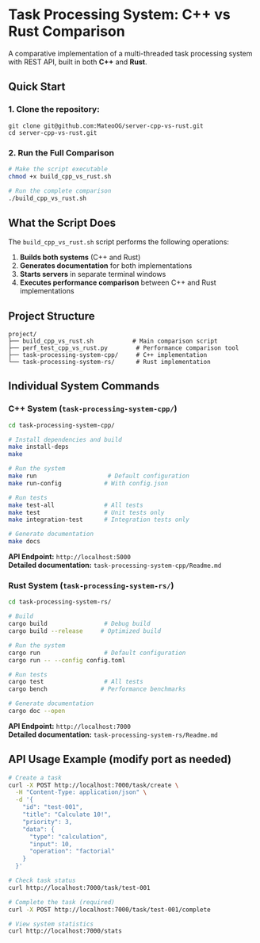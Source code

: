 # Task Processing System: C++ vs Rust Comparison

A comparative implementation of a multi-threaded task processing system with REST API, built in both **C++** and **Rust**.

## Quick Start

### 1. Clone the repository:
```
git clone git@github.com:MateoOG/server-cpp-vs-rust.git
cd server-cpp-vs-rust.git
```

### 2. Run the Full Comparison

```bash
# Make the script executable
chmod +x build_cpp_vs_rust.sh

# Run the complete comparison
./build_cpp_vs_rust.sh
```

## What the Script Does

The `build_cpp_vs_rust.sh` script performs the following operations:

1. **Builds both systems** (C++ and Rust)
2. **Generates documentation** for both implementations
3. **Starts servers** in separate terminal windows
4. **Executes performance comparison** between C++ and Rust implementations


## Project Structure

```
project/
├── build_cpp_vs_rust.sh           # Main comparison script
├── perf_test_cpp_vs_rust.py        # Performance comparison tool
├── task-processing-system-cpp/     # C++ implementation
└── task-processing-system-rs/      # Rust implementation
```

## Individual System Commands

### C++ System (`task-processing-system-cpp/`)

```bash
cd task-processing-system-cpp/

# Install dependencies and build
make install-deps
make

# Run the system
make run                    # Default configuration
make run-config            # With config.json

# Run tests
make test-all              # All tests
make test                  # Unit tests only
make integration-test      # Integration tests only

# Generate documentation
make docs
```

**API Endpoint:** `http://localhost:5000`  
**Detailed documentation:** `task-processing-system-cpp/Readme.md`

### Rust System (`task-processing-system-rs/`)

```bash
cd task-processing-system-rs/

# Build
cargo build                # Debug build
cargo build --release     # Optimized build

# Run the system
cargo run                  # Default configuration
cargo run -- --config config.toml

# Run tests
cargo test                 # All tests
cargo bench               # Performance benchmarks

# Generate documentation
cargo doc --open
```

**API Endpoint:** `http://localhost:7000`  
**Detailed documentation:** `task-processing-system-rs/Readme.md`

## API Usage Example (modify port as needed)

```bash
# Create a task
curl -X POST http://localhost:7000/task/create \
  -H "Content-Type: application/json" \
  -d '{
    "id": "test-001",
    "title": "Calculate 10!",
    "priority": 3,
    "data": {
      "type": "calculation",
      "input": 10,
      "operation": "factorial"
    }
  }'

# Check task status
curl http://localhost:7000/task/test-001

# Complete the task (required)
curl -X POST http://localhost:7000/task/test-001/complete

# View system statistics
curl http://localhost:7000/stats
```
